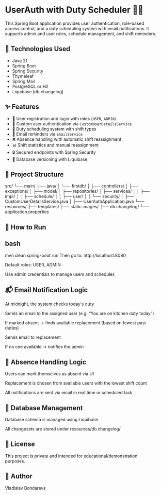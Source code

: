 # UserAuth with Duty Scheduler 🔐📅

This Spring Boot application provides user authentication, role-based access control, and a duty scheduling system with email notifications. It supports admin and user roles, schedule management, and shift reminders.

## 🔧 Technologies Used

- Java 21
- Spring Boot
- Spring Security
- Thymeleaf
- Spring Mail
- PostgreSQL or H2
- Liquibase (db.changelog)

## ✨ Features

- 🔐 User registration and login with roles (`USER`, `ADMIN`)
- 🔑 Custom user authentication via `CustomUserDetailsService`
- 📅 Duty scheduling system with shift types
- 📧 Email reminders via `EmailService`
- ❌ Absence handling with automatic shift reassignment
- 📊 Shift statistics and manual reassignment
- 🔒 Secured endpoints with Spring Security
- 📁 Database versioning with Liquibase

## 📁 Project Structure

src/
└── main/
├── java/
│ └── firstdb/
│ ├── controllers/
│ ├── exceptions/
│ ├── model/
│ ├── repositories/
│ ├── services/
│ │ ├── impl/
│ │ ├── schedule/
│ │ ├── user/
│ │ └── security/
│ ├── CustomUserDetailsService.java
│ ├── UserAuthApplication.java
└── resources/
├── templates/
├── static.images/
├── db.changelog/
└── application.properties

## 🚀 How to Run

## bash
mvn clean spring-boot:run
Then go to: http://localhost:8080

Default roles: USER, ADMIN

Use admin credentials to manage users and schedules

## 📬 Email Notification Logic
At midnight, the system checks today's duty

Sends an email to the assigned user (e.g. “You are on kitchen duty today”)

If marked absent → finds available replacement (based on fewest past duties)

Sends email to replacement

If no one available → notifies the admin

## 🧩 Absence Handling Logic
Users can mark themselves as absent via UI

Replacement is chosen from available users with the lowest shift count

All notifications are sent via email in real time or scheduled task

## 🧩 Database Management
Database schema is managed using Liquibase

All changesets are stored under resources/db.changelog/

## 📄 License
This project is private and intended for educational/demonstration purposes.

## 👤 Author
Vladislav Bondarevs
